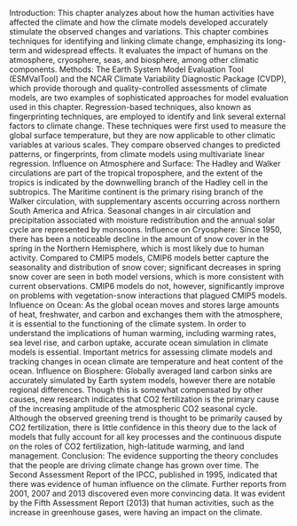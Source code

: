 Introduction: 
This chapter analyzes about how the human activities have affected the climate and how the climate models developed accurately stimulate the observed changes and variations. This chapter combines techniques for identifying and linking climate change, emphasizing its long-term and widespread effects. It evaluates the impact of humans on the atmosphere, cryosphere, seas, and biosphere, among other climatic components.
Methods:
The Earth System Model Evaluation Tool (ESMValTool) and the NCAR Climate Variability Diagnostic Package (CVDP), which provide thorough and quality-controlled assessments of climate models, are two examples of sophisticated approaches for model evaluation used in this chapter. Regression-based techniques, also known as fingerprinting techniques, are employed to identify and link several external factors to climate change. These techniques were first used to measure the global surface temperature, but they are now applicable to other climatic variables at various scales. They compare observed changes to predicted patterns, or fingerprints, from climate models using multivariate linear regression.
Influence on Atmosphere and Surface:
The Hadley and Walker circulations are part of the tropical troposphere, and the extent of the tropics is indicated by the downwelling branch of the Hadley cell in the subtropics. The Maritime continent is the primary rising branch of the Walker circulation, with supplementary ascents occurring across northern South America and Africa. Seasonal changes in air circulation and precipitation associated with moisture redistribution and the annual solar cycle are represented by monsoons.
Influence on Cryosphere:
Since 1950, there has been a noticeable decline in the amount of snow cover in the spring in the Northern Hemisphere, which is most likely due to human activity. Compared to CMIP5 models, CMIP6 models better capture the seasonality and distribution of snow cover; significant decreases in spring snow cover are seen in both model versions, which is more consistent with current observations. CMIP6 models do not, however, significantly improve on problems with vegetation-snow interactions that plagued CMIP5 models.
Influence on Ocean:
As the global ocean moves and stores large amounts of heat, freshwater, and carbon and exchanges them with the atmosphere, it is essential to the functioning of the climate system. In order to understand the implications of human warming, including warming rates, sea level rise, and carbon uptake, accurate ocean simulation in climate models is essential. Important metrics for assessing climate models and tracking changes in ocean climate are temperature and heat content of the ocean.
Influence on Biosphere:
Globally averaged land carbon sinks are accurately simulated by Earth system models, however there are notable regional differences. Though this is somewhat compensated by other causes, new research indicates that CO2 fertilization is the primary cause of the increasing amplitude of the atmospheric CO2 seasonal cycle. Although the observed greening trend is thought to be primarily caused by CO2 fertilization, there is little confidence in this theory due to the lack of models that fully account for all key processes and the continuous dispute on the roles of CO2 fertilization, high-latitude warming, and land management.
Conclusion:
The evidence supporting the theory concludes that the people are driving climate change has grown over time. The Second Assessment Report of the IPCC, published in 1995, indicated that there was evidence of human influence on the climate. Further reports from 2001, 2007 and 2013 discovered even more convincing data. It was evident by the Fifth Assessment Report (2013) that human activities, such as the increase in greenhouse gases, were having an impact on the climate. 
